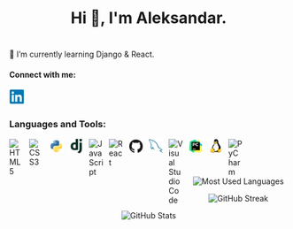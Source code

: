 <h1 align="center">Hi 👋, I'm Aleksandar.</h1>
<h3 align="center"></h3>
<br>
🌱 I’m currently learning Django & React.
<h4 align="left">Connect with me:</h4>
<div align="left" dir="auto">
<a href="https://www.linkedin.com/in/александър-костадинов-270a6b11b/" rel="nofollow">
<img alt="Aleksandar Kostadinov's LinkedIn" width="27px" src="https://github.com/devicons/devicon/blob/master/icons/linkedin/linkedin-original.svg" style="max-width: 100%;">
</a>
<p align="left">
</p>

<h3 align="left">Languages and Tools:</h3>
<p align="left"> 
<img align="left" alt="HTML5" width="26px" src="https://cdn.jsdelivr.net/gh/devicons/devicon/icons/html5/html5-original.svg" style="padding-right:10px;"/>
<img align="left" alt="CSS3" width="26px" src="https://cdn.jsdelivr.net/gh/devicons/devicon/icons/css3/css3-original.svg" style="padding-right:10px;" />
<img align="left" alt="Python" width="26px" src="https://github.com/devicons/devicon/blob/v2.14.0/icons/python/python-original.svg" style="padding-right:10px;" />
<img align="left" alt="Django" width="26px" src="https://github.com/devicons/devicon/blob/master/icons/django/django-plain.svg" style="padding-right:10px;" />
<img align="left" alt="JavaScript" width="26px" src="https://cdn.jsdelivr.net/gh/devicons/devicon/icons/javascript/javascript-original.svg" style="padding-right:10px;" />
<img align="left" alt="React" width="26px" src="https://cdn.jsdelivr.net/gh/devicons/devicon/icons/react/react-original.svg" style="padding-right:10px;" />
<img align="left" alt="PostgreSQL" width="26px" src="https://github.com/devicons/devicon/blob/master/icons/github/github-original.svg" style="padding-right:10px;" />
<img align="left" alt="MySQL" width="26px" src="https://github.com/devicons/devicon/blob/master/icons/mysql/mysql-original.svg" style="padding-right:10px;" />
<!-- <img align="left" alt="GitHub" width="26px" src="https://github.com/devicons/devicon/blob/master/icons/github/github-original-wordmark.svg" style="padding-right:10px;" /> -->
<img align="left" alt="Visual Studio Code" width="26px" src="https://cdn.jsdelivr.net/gh/devicons/devicon/icons/vscode/vscode-original.svg" style="padding-right:10px;" />
<img align="left" alt="PyCharm" width="26px" src="https://github.com/devicons/devicon/blob/v2.14.0/icons/pycharm/pycharm-original.svg" style="padding-right:10px;" />
<img align="left" alt="PyCharm" width="26px" src="https://github.com/devicons/devicon/blob/v2.14.0/icons/linux/linux-original.svg" style="padding-right:10px;" />
<img align="left" alt="PyCharm" width="26px" src="https://aleks-kostadinov.s3.eu-central-1.amazonaws.com/uploads/2023/02/27/postman.svg" style="padding-right:10px;" />
</p>
<br />
<br />
<div class="stats" align="center">

![Most Used Languages](https://github-readme-stats.vercel.app/api/top-langs/?username=alekskostadinov&layout=compact&show_icons=true&theme=algolia&border_radius=20)

![GitHub Streak](https://streak-stats.demolab.com?user=alekskostadinov&count_private=true&theme=algolia&border_radius=20)

![GitHub Stats](https://github-readme-stats.vercel.app/api?username=alekskostadinov&hide=stars&count_private=true&show_icons=true&theme=algolia&border_radius=20)

</div>

 
